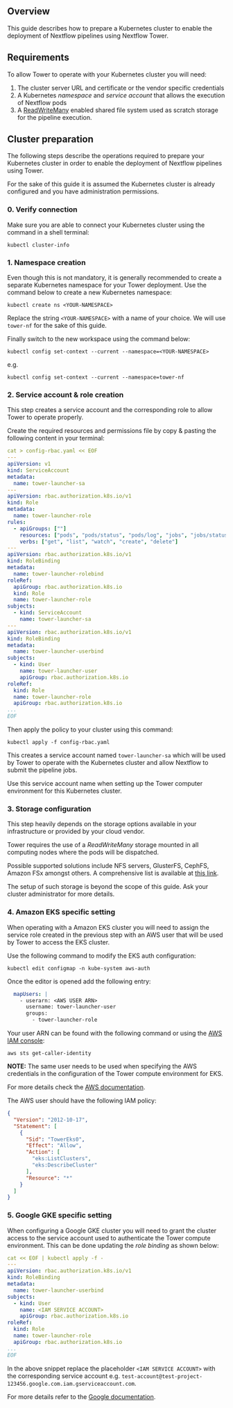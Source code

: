 ## Overview

This guide describes how to prepare a Kubernetes cluster to enable
the deployment of Nextflow pipelines using Nextflow Tower.

## Requirements

To allow Tower to operate with your Kubernetes cluster you will need:

1. The cluster server URL and certificate or the vendor specific credentials
2. A Kubernetes *namespace* and *service account* that allows the execution of Nextflow pods
3. A [ReadWriteMany](https://kubernetes.io/docs/concepts/storage/persistent-volumes/#access-modes)
enabled shared file system used as scratch storage for the pipeline execution.

## Cluster preparation

The following steps describe the operations required to prepare your Kubernetes cluster
in order to enable the deployment of Nextflow pipelines using Tower.

For the sake of this guide it is assumed the Kubernetes cluster is already configured and
you have administration permissions.


### 0. Verify connection

Make sure you are able to connect your Kubernetes cluster using the command in a shell terminal:

```
kubectl cluster-info
```

### 1. Namespace creation

Even though this is not mandatory, it is generally recommended to create a separate
Kubernetes namespace for your Tower deployment. Use the command below to create a new
Kubernetes namespace:

```
kubectl create ns <YOUR-NAMESPACE>
```        

Replace the string `<YOUR-NAMESPACE>` with a name of your choice.
We will use `tower-nf` for the sake of this guide.

Finally switch to the new workspace using the command below:

```
kubectl config set-context --current --namespace=<YOUR-NAMESPACE>
```

e.g.

```
kubectl config set-context --current --namespace=tower-nf
```

### 2. Service account & role creation

This step creates a service account and the corresponding role to allow Tower to
operate properly.

Create the required resources and permissions file by copy & pasting the following content in your
terminal:

```yaml
cat > config-rbac.yaml << EOF
---
apiVersion: v1
kind: ServiceAccount
metadata:
  name: tower-launcher-sa
---
apiVersion: rbac.authorization.k8s.io/v1
kind: Role
metadata:
  name: tower-launcher-role
rules:
  - apiGroups: [""]
    resources: ["pods", "pods/status", "pods/log", "jobs", "jobs/status", "jobs/log"]
    verbs: ["get", "list", "watch", "create", "delete"]
---
apiVersion: rbac.authorization.k8s.io/v1
kind: RoleBinding
metadata:
  name: tower-launcher-rolebind
roleRef:
  apiGroup: rbac.authorization.k8s.io
  kind: Role
  name: tower-launcher-role
subjects:
  - kind: ServiceAccount
    name: tower-launcher-sa
---
apiVersion: rbac.authorization.k8s.io/v1
kind: RoleBinding
metadata:
  name: tower-launcher-userbind
subjects:
  - kind: User
    name: tower-launcher-user
    apiGroup: rbac.authorization.k8s.io
roleRef:
  kind: Role
  name: tower-launcher-role
  apiGroup: rbac.authorization.k8s.io
...
EOF
```

Then apply the policy to your cluster using this command:

```
kubectl apply -f config-rbac.yaml
```

This creates a service account named `tower-launcher-sa` which will be used by
Tower to operate with the Kubernetes cluster and allow Nextflow to submit
the pipeline jobs.

Use this service account name when setting up the Tower computer environment
for this Kubernetes cluster.

### 3. Storage configuration

This step heavily depends on the storage options available in your infrastructure or
provided by your cloud vendor.

Tower requires the use of a *ReadWriteMany* storage mounted in all computing
nodes where the pods will be dispatched.

Possible supported solutions include NFS servers, GlusterFS, CephFS, Amazon FSx
amongst others. A comprehensive list is available at
[this link](https://kubernetes.io/docs/concepts/storage/persistent-volumes/#access-modes).

The setup of such storage is beyond the scope of this guide.
Ask your cluster administrator for more details.


### 4. Amazon EKS specific setting

When operating with a Amazon EKS cluster you will need to assign
the service role created in the previous step with an AWS user that will
be used by Tower to access the EKS cluster.

Use the following command to modify the EKS auth configuration:

```
kubectl edit configmap -n kube-system aws-auth
```

Once the editor is opened add the following entry:

```yaml
  mapUsers: |
    - userarn: <AWS USER ARN>
      username: tower-launcher-user
      groups:
        - tower-launcher-role
```

Your user ARN can be found with the following command or using the
 [AWS IAM console](https://console.aws.amazon.com/iam):

```
aws sts get-caller-identity
```

__NOTE:__ The same user needs to be used when specifying the AWS credentials in the
configuration of the Tower compute environment for EKS.


For more details check the [AWS documentation](https://docs.aws.amazon.com/eks/latest/userguide/add-user-role.html).

The AWS user should have the following IAM policy:

```json
{
  "Version": "2012-10-17",
  "Statement": [
    {
      "Sid": "TowerEks0",
      "Effect": "Allow",
      "Action": [
        "eks:ListClusters",
        "eks:DescribeCluster"
      ],
      "Resource": "*"
    }
  ]
}
```

### 5. Google GKE specific setting

When configuring a Google GKE cluster you will need to grant the cluster access to the service account
used to authenticate the Tower compute environment. This can be done updating the *role binding*
as shown below:

```yaml
cat << EOF | kubectl apply -f -
---
apiVersion: rbac.authorization.k8s.io/v1
kind: RoleBinding
metadata:
  name: tower-launcher-userbind
subjects:
  - kind: User
    name: <IAM SERVICE ACCOUNT>
    apiGroup: rbac.authorization.k8s.io
roleRef:
  kind: Role
  name: tower-launcher-role
  apiGroup: rbac.authorization.k8s.io
...
EOF
```

In the above snippet replace the placeholder `<IAM SERVICE ACCOUNT>` with the corresponding service account e.g.
`test-account@test-project-123456.google.com.iam.gserviceaccount.com`.

For more details refer to the [Google documentation](https://cloud.google.com/kubernetes-engine/docs/how-to/role-based-access-control).
